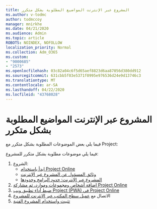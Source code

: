 ```yaml
---
title: المشروع عبر الإنترنت المواضيع المطلوبة بشكل متكرر
ms.author: v-todmc
author: todmccoy
manager: mnirkhe
ms.date: 04/21/2020
ms.audience: Admin
ms.topic: article
ROBOTS: NOINDEX, NOFOLLOW
localization_priority: Normal
ms.collection: Adm_O365
ms.custom:
- "9000685"
- "2573"
ms.openlocfilehash: 03c82a04c6f5d65aef8823d6aa87056d380dd912
ms.sourcegitcommit: 631cbb5f03e5371f0995e976536d24e9d13746c3
ms.translationtype: MT
ms.contentlocale: ar-SA
ms.lasthandoff: 04/22/2020
ms.locfileid: "43768028"
---
```

# <a name="project-online-frequently-requested-topics"></a>المشروع عبر الإنترنت المواضيع المطلوبة بشكل متكرر

فيما يلي بعض الموضوعات المطلوبة بشكل متكرر مع Project:

فيما يلي موضوعات مطلوبة بشكل متكرر للمشروع:
1.  الشروع: 
    -   [ابدأ باستخدام Project Online](https://docs.microsoft.comProjectOnline/get-started-with-project-online) 
    -   [وثائق المسؤول عن المشروع عبر الإنترنت](https://docs.microsoft.com/projectonline/project-online) 
    -   [المشروع عبر الإنترنت: حدود البرامج وحدودها](https://docs.microsoft.com/ProjectOnline/project-online-software-boundaries-and-limits) 
2.  [إضافة أشخاص ومجموعات وموارد، ثم مشاركة Project Online](https://docs.microsoft.com/projectonline/step-2-add-people-to-project-online) 
3.  [ضبط أداء تطبيق ويب Project (PWA) في Project Online](https://docs.microsoft.com/projectonline/tune-project-online-performance)
4.  الاتصال مع [عميل سطح المكتب عبر الإنترنت للمشروع](https://docs.microsoft.com/projectonline/connect-to-project-online-with-the-project-online-desktop-client) 
5.  [تثبيت واستخدام المشروع الفنية](https://support.office.com/article/install-project-7059249b-d9fe-4d61-ab96-5c5bf435f281) 
